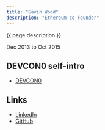 ```yaml
---
title: "Gavin Wood"
description: "Ethereum co-Founder"
---
```


{{ page.description }}

Dec 2013 to Oct 2015

## DEVCON0 self-intro

- [DEVCON0](https://www.youtube.com/watch?v=_BvvUlKDqp0)

## Links

- [LinkedIn](https://www.linkedin.com/in/gavin-wood-88843316/)
- [GitHub](https://github.com/gavofyork)

